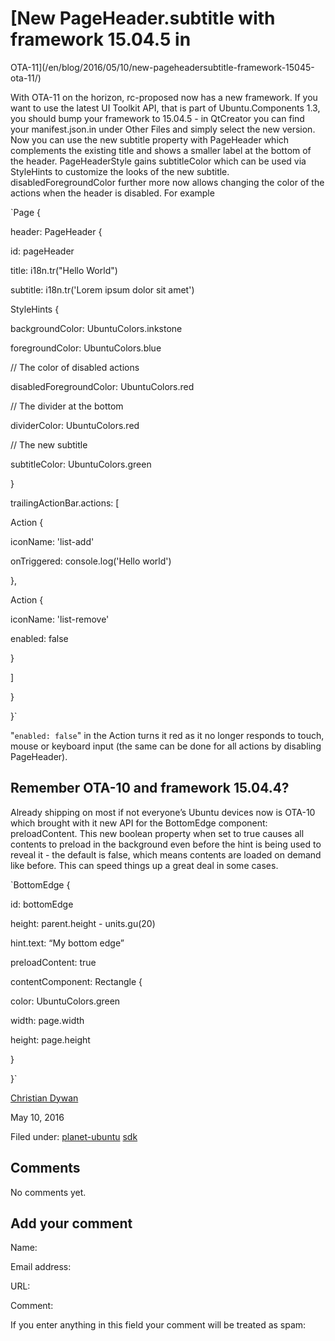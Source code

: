 





#  [New PageHeader.subtitle with framework 15.04.5 in
OTA-11](/en/blog/2016/05/10/new-pageheadersubtitle-framework-15045-ota-11/)

With OTA-11 on the horizon, rc-proposed now has a new framework. If you want
to use the latest UI Toolkit API, that is part of Ubuntu.Components 1.3, you
should bump your framework to 15.04.5 - in QtCreator you can find your
manifest.json.in under Other Files and simply select the new version. Now you
can use the new subtitle property with PageHeader which complements the
existing title and shows a smaller label at the bottom of the header.
PageHeaderStyle gains subtitleColor which can be used via StyleHints to
customize the looks of the new subtitle. disabledForegroundColor further more
now allows changing the color of the actions when the header is disabled. For
example

`Page {

header: PageHeader {

id: pageHeader

title: i18n.tr("Hello World")

subtitle: i18n.tr('Lorem ipsum dolor sit amet')

StyleHints {

backgroundColor: UbuntuColors.inkstone

foregroundColor: UbuntuColors.blue

// The color of disabled actions

disabledForegroundColor: UbuntuColors.red

// The divider at the bottom

dividerColor: UbuntuColors.red

// The new subtitle

subtitleColor: UbuntuColors.green

}

trailingActionBar.actions: [

Action {

iconName: 'list-add'

onTriggered: console.log('Hello world')

},

Action {

iconName: 'list-remove'

enabled: false

}

]

}

}`

"`enabled: false`" in the Action turns it red as it no longer responds to
touch, mouse or keyboard input (the same can be done for all actions by
disabling PageHeader).

## Remember OTA-10 and framework 15.04.4?

Already shipping on most if not everyone’s Ubuntu devices now is OTA-10 which
brought with it new API for the BottomEdge component: preloadContent. This new
boolean property when set to true causes all contents to preload in the
background even before the hint is being used to reveal it - the default is
false, which means contents are loaded on demand like before. This can speed
things up a great deal in some cases.

`BottomEdge {

id: bottomEdge

height: parent.height - units.gu(20)

hint.text: “My bottom edge”

preloadContent: true

contentComponent: Rectangle {

color: UbuntuColors.green

width: page.width

height: page.height

}

}`

[Christian Dywan](/en/blog/authors/kalikiana/)

May 10, 2016

Filed under: [planet-ubuntu](/en/blog/tags/planet-ubuntu/)
[sdk](/en/blog/tags/sdk/)





## Comments

No comments yet.

## Add your comment

Name:

Email address:

URL:

Comment:

If you enter anything in this field your comment will be treated as spam:






